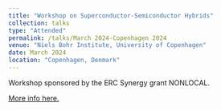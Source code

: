```yaml
---
title: "Workshop on Superconductor-Semiconductor Hybrids"
collection: talks
type: "Attended"
permalink: /talks/March 2024-Copenhagen 2024
venue: "Niels Bohr Institute, University of Copenhagen"
date: March 2024
location: "Copenhagen, Denmark"
---
```


Workshop sponsored by the ERC Synergy grant NONLOCAL.

[More info here.](https://qdev.nbi.ku.dk/)
